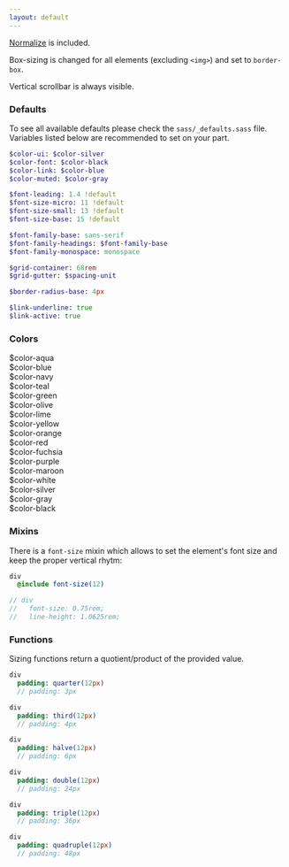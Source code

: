 ```yaml
---
layout: default
---
```


[Normalize](https://github.com/necolas/normalize.css) is included.

Box-sizing is changed for all elements (excluding `<img>`) and set to `border-box`.

Vertical scrollbar is always visible.

### Defaults

To see all available defaults please check the `sass/_defaults.sass` file.
Variables listed below are recommended to set on your part.

```sass
$color-ui: $color-silver
$color-font: $color-black
$color-link: $color-blue
$color-muted: $color-gray

$font-leading: 1.4 !default
$font-size-micro: 11 !default
$font-size-small: 13 !default
$font-size-base: 15 !default

$font-family-base: sans-serif
$font-family-headings: $font-family-base
$font-family-monospace: monospace

$grid-container: 68rem
$grid-gutter: $spacing-unit

$border-radius-base: 4px

$link-underline: true
$link-active: true
```

### Colors

<div class="grid">
  <div class="grid-item 1/6"><div class="color-block color-block-aqua">$color-aqua</div></div>
  <div class="grid-item 1/6"><div class="color-block color-block-blue">$color-blue</div></div>
  <div class="grid-item 1/6"><div class="color-block color-block-navy">$color-navy</div></div>
  <div class="grid-item 1/6"><div class="color-block color-block-teal">$color-teal</div></div>
  <div class="grid-item 1/6"><div class="color-block color-block-green">$color-green</div></div>
  <div class="grid-item 1/6"><div class="color-block color-block-olive">$color-olive</div></div>

  <div class="grid-item 1/6"><div class="color-block color-block-lime">$color-lime</div></div>
  <div class="grid-item 1/6"><div class="color-block color-block-yellow">$color-yellow</div></div>
  <div class="grid-item 1/6"><div class="color-block color-block-orange">$color-orange</div></div>
  <div class="grid-item 1/6"><div class="color-block color-block-red">$color-red</div></div>
  <div class="grid-item 1/6"><div class="color-block color-block-fuchsia">$color-fuchsia</div></div>
  <div class="grid-item 1/6"><div class="color-block color-block-purple">$color-purple</div></div>

  <div class="grid-item 1/6"><div class="color-block color-block-maroon">$color-maroon</div></div>
  <div class="grid-item 1/6"><div class="color-block color-block-white">$color-white</div></div>
  <div class="grid-item 1/6"><div class="color-block color-block-silver">$color-silver</div></div>
  <div class="grid-item 1/6"><div class="color-block color-block-gray">$color-gray</div></div>
  <div class="grid-item 1/6"><div class="color-block color-block-black">$color-black</div></div>
</div>

### Mixins

There is a `font-size` mixin which allows to set the element's font size
and keep the proper vertical rhytm:

```sass
div
  @include font-size(12)

// div
//   font-size: 0.75rem;
//   line-height: 1.0625rem;

```

### Functions

Sizing functions return a quotient/product of the provided value.

```sass
div
  padding: quarter(12px)
  // padding: 3px

div
  padding: third(12px)
  // padding: 4px

div
  padding: halve(12px)
  // padding: 6px

div
  padding: double(12px)
  // padding: 24px

div
  padding: triple(12px)
  // padding: 36px

div
  padding: quadruple(12px)
  // padding: 48px
```
